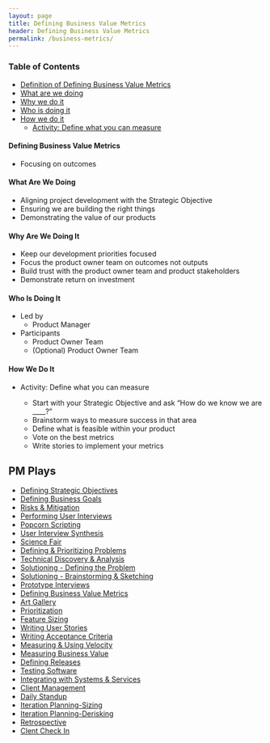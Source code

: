 ```yaml
---
layout: page
title: Defining Business Value Metrics
header: Defining Business Value Metrics
permalink: /business-metrics/
---
```

<div class="row">
    <div class="col-md-3">
        <div class="toc">
            <h3>Table of Contents</h3>
                <ul>
                    <li>
                        <a href="#DBV-Definition">
                            Definition of Defining Business Value Metrics
                        </a>
                    </li>
                    <li>
                        <a href="#DBV-What">
                            What are we doing
                        </a>
                    </li>
                    <li>
                        <a href="#DBV-Why">
                            Why we do it
                        </a>
                    </li>
                    <li>
                        <a href="#DBV-Who">
                            Who is doing it
                        </a>
                    </li>
                    <li>
                        <a href="#DBV-How">
                            How we do it
                        </a>
                        <ul>
                            <li>
                                <a href="#DBV-Define">
                                    Activity: Define what you can measure
                                </a>
                            </li>
                        </ul>
                    </li>
                   </ul>
        </div>
    </div>
    <div class="col-md-6">
        <h4 class="DBV-Definition" id="DBV-Definition">
            Defining Business Value Metrics
        </h4>
		<uL>
			<li>Focusing on outcomes</li>
		</ul>
        <h4 class="DBV-What" id="DBV-What">
            What Are We Doing
        </h4>
	        <ul>
                <li>Aligning project development with the Strategic Objective</li>
                <li>Ensuring we are building the right things</li>
                <li>Demonstrating the value of our products</li>
	        </ul>
        <h4 class="DBV-Why" id="DBV-Why">
            Why Are We Doing It
        </h4>
            <ul>
                <li>Keep our development priorities focused</li>
                <li>Focus the product owner team on outcomes not outputs</li>
                <li>Build trust with the product owner team and product stakeholders</li>
                <li>Demonstrate return on investment</li>
	        </ul>
        <h4 class="DBV-Who" id="DBV-Who">
            Who Is Doing It
        </h4>
            <ul>
                <li>Led by
                    <ul>
                        <li>Product Manager</li>
                    </ul>
                </li>
                <li>Participants
    	            <ul>
        	            <li>Product Owner Team</li>
        	            <li>(Optional) Product Owner Team</li>
    	            </ul>
                </li>
            </ul>    
        <h4 class="DBV-How" id="DBV-How">
            How We Do It
        </h4>
            <ul>
                <li class="DBV-Define" id="DBV-Define">Activity: Define what you can measure</li>
                    <ul>
                        <li>Start with your Strategic Objective and ask “How do we know we are ____?”</li>
                        <li>Brainstorm ways to measure success in that area</li>
                        <li>Define what is feasible within your product</li>
                        <li>Vote on the best metrics</li>
                        <li>Write stories to implement your metrics</li>
                    </ul>
                </li>
            </ul>
    </div>
    <div class="col-md-3">
        <div class="sideLinks">
            <h2>PM Plays</h2>
                <ul>
                    <li><a href="{{ site.baseurl }}/strategic-objectives">Defining Strategic Objectives</a></li>
                    <li><a href="{{ site.baseurl }}/business-goals">Defining Business Goals</a></li>
                    <li><a href="{{ site.baseurl }}/risks-mitigation">Risks &amp; Mitigation</a></li>
                    <li><a href="{{ site.baseurl }}/user-interviews">Performing User Interviews</a></li>
                    <li><a href="{{ site.baseurl }}/popcorn-scripting">Popcorn Scripting</a></li>
                    <li><a href="{{ site.baseurl }}/interview-synthesis">User Interview Synthesis</a></li>
                    <li><a href="{{ site.baseurl }}/science-fair">Science Fair</a></li>
                    <li><a href="{{ site.baseurl }}/defining-problems">Defining &amp; Prioritizing Problems</a></li>
                    <li><a href="{{ site.baseurl }}/technical-discovery">Technical Discovery &amp; Analysis</a></li>
                    <li><a href="{{ site.baseurl }}/solutioning-problem">Solutioning - Defining the Problem</a></li>
                    <li><a href="{{ site.baseurl }}/solutioning-sketching">Solutioning - Brainstorming &amp; Sketching</a></li>
                    <li><a href="{{ site.baseurl }}/prototype-interviews">Prototype Interviews</a></li>
                    <li><a href="{{ site.baseurl }}/business-metrics">Defining Business Value Metrics</a></li>
                    <li><a href="{{ site.baseurl }}/art-gallery">Art Gallery</a></li>
                    <li><a href="{{ site.baseurl }}/prioritization">Prioritization</a></li>
                    <li><a href="{{ site.baseurl }}/feature-sizing">Feature Sizing</a></li>
                    <li><a href="{{ site.baseurl }}/user-stories">Writing User Stories</a></li>
                    <li><a href="{{ site.baseurl }}/acceptance-criteria">Writing Acceptance Criteria</a></li>
                    <li><a href="{{ site.baseurl }}/measuring-velocity">Measuring &amp; Using Velocity</a></li>
                    <li><a href="{{ site.baseurl }}/measuring-value">Measuring Business Value</a></li>
                    <li><a href="{{ site.baseurl }}/defining-releases">Defining Releases</a></li>
                    <li><a href="{{ site.baseurl }}/testing-software">Testing Software</a></li>
                    <li><a href="{{ site.baseurl }}/system-services">Integrating with Systems &amp; Services</a></li>
                    <li><a href="{{ site.baseurl }}/client-management">Client Management</a></li>
                    <li><a href="{{ site.baseurl }}/daily-standup">Daily Standup</a></li>
                    <li><a href="{{ site.baseurl }}/sizing">Iteration Planning-Sizing</a></li>
                    <li><a href="{{ site.baseurl }}/derisking">Iteration Planning-Derisking</a></li>
                    <li><a href="{{ site.baseurl }}/retrospective">Retrospective</a></li>
                    <li><a href="{{ site.baseurl }}/check-in">Clent Check In</a></li>
                </ul>
          </div>
    </div>
</div>
